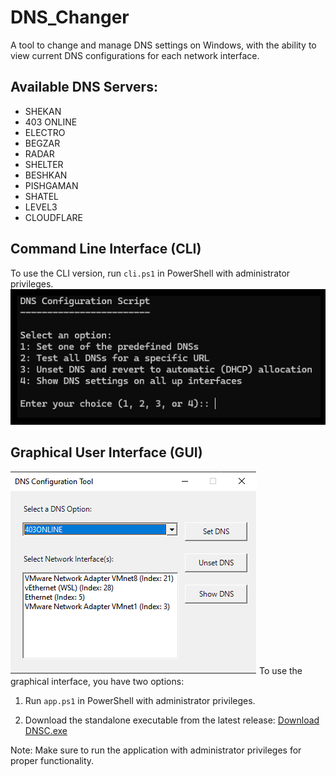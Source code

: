 # DNS_Changer
A tool to change and manage DNS settings on Windows, with the ability to view current DNS configurations for each network interface.

## Available DNS Servers:
- SHEKAN     
- 403 ONLINE  
- ELECTRO    
- BEGZAR     
- RADAR      
- SHELTER    
- BESHKAN    
- PISHGAMAN  
- SHATEL     
- LEVEL3     
- CLOUDFLARE 

## Command Line Interface (CLI)
To use the CLI version, run `cli.ps1` in PowerShell with administrator privileges.
![CLI](cli.png)

## Graphical User Interface (GUI)
![GUI](gui.png)
To use the graphical interface, you have two options:

1. Run `app.ps1` in PowerShell with administrator privileges.

2. Download the standalone executable from the latest release:
   [Download DNSC.exe](https://github.com/myadegari/DNS_Changer/releases/download/latest/DNSC.exe)

Note: Make sure to run the application with administrator privileges for proper functionality.
